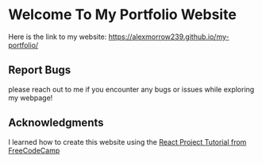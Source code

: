 # Welcome To My Portfolio Website

Here is the link to my website: https://alexmorrow239.github.io/my-portfolio/ 

## Report Bugs 

please reach out to me if you encounter any bugs or issues while exploring my webpage!

## Acknowledgments 

I learned how to create this website using the [React Project Tutorial from FreeCodeCamp](https://www.youtube.com/watch?v=bmpI252DmiI)
